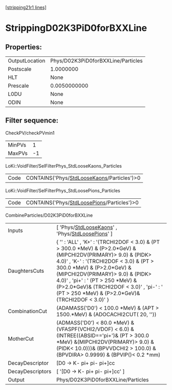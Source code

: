 [[stripping21r1 lines]](./stripping21r1-index)

# StrippingD02K3PiD0forBXXLine

## Properties:

|                |                                    |
|----------------|------------------------------------|
| OutputLocation | Phys/D02K3PiD0forBXXLine/Particles |
| Postscale      | 1.0000000                          |
| HLT            | None                               |
| Prescale       | 0.0050000000                       |
| L0DU           | None                               |
| ODIN           | None                               |

## Filter sequence:

CheckPV/checkPVmin1

|        |     |
|--------|-----|
| MinPVs | 1   |
| MaxPVs | -1  |

LoKi::VoidFilter/SelFilterPhys_StdLooseKaons_Particles

|      |                                                                                              |
|------|----------------------------------------------------------------------------------------------|
| Code | CONTAINS('Phys/[StdLooseKaons](./stripping21r1-commonparticles-stdloosekaons)/Particles')\>0 |

LoKi::VoidFilter/SelFilterPhys_StdLoosePions_Particles

|      |                                                                                              |
|------|----------------------------------------------------------------------------------------------|
| Code | CONTAINS('Phys/[StdLoosePions](./stripping21r1-commonparticles-stdloosepions)/Particles')\>0 |

CombineParticles/D02K3PiD0forBXXLine

|                  |                                                                                                                                                                                                                                                                                                                                                                                      |
|------------------|--------------------------------------------------------------------------------------------------------------------------------------------------------------------------------------------------------------------------------------------------------------------------------------------------------------------------------------------------------------------------------------|
| Inputs           | [ 'Phys/[StdLooseKaons](./stripping21r1-commonparticles-stdloosekaons)' , 'Phys/[StdLoosePions](./stripping21r1-commonparticles-stdloosepions)' ]                                                                                                                                                                                                                                  |
| DaughtersCuts    | { '' : 'ALL' , 'K+' : '(TRCHI2DOF \< 3.0) & (PT \> 300.0 \*MeV) & (P\>2.0\*GeV) & (MIPCHI2DV(PRIMARY)\> 9.0) & (PIDK\> 4.0)' , 'K-' : '(TRCHI2DOF \< 3.0) & (PT \> 300.0 \*MeV) & (P\>2.0\*GeV) & (MIPCHI2DV(PRIMARY)\> 9.0) & (PIDK\> 4.0)' , 'pi+' : ' (PT \> 250 \*MeV) & (P\>2.0\*GeV)& (TRCHI2DOF \< 3.0)' , 'pi-' : ' (PT \> 250 \*MeV) & (P\>2.0\*GeV)& (TRCHI2DOF \< 3.0)' } |
| CombinationCut   | (ADAMASS('D0') \< 100.0 \*MeV) & (APT \> 1500.\*MeV) & (ADOCACHI2CUT( 20, ''))                                                                                                                                                                                                                                                                                                       |
| MotherCut        | (ADMASS('D0') \< 80.0 \*MeV) & (VFASPF(VCHI2/VDOF) \< 6.0) & (INTREE((ABSID=='pi+')& (PT \> 300.0 \*MeV) &(MIPCHI2DV(PRIMARY)\> 9.0) & (PIDK\< 10.0)))& (BPVVDCHI2 \> 100.0) & (BPVDIRA\> 0.9999) & (BPVIP()\< 0.2 \*mm)                                                                                                                                                             |
| DecayDescriptor  | [D0 -\> K- pi+ pi- pi+]cc                                                                                                                                                                                                                                                                                                                                                          |
| DecayDescriptors | [ '[D0 -\> K- pi+ pi- pi+]cc' ]                                                                                                                                                                                                                                                                                                                                                  |
| Output           | Phys/D02K3PiD0forBXXLine/Particles                                                                                                                                                                                                                                                                                                                                                   |
